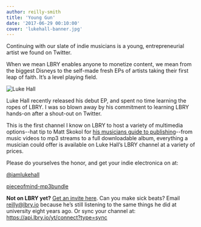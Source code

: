 ```yaml
---
author: reilly-smith
title: 'Young Gun'
date: '2017-06-29 00:10:00'
cover: 'lukehall-banner.jpg'
---
```

Continuing with our slate of indie musicians is a young, entrepreneurial artist we found on Twitter.

When we mean LBRY enables anyone to monetize content, we mean from the biggest Disneys to the self-made fresh EPs of artists taking their first leap of faith. It’s a level playing field.

![Luke Hall](/img/news/lukehall-inline.jpg)

Luke Hall recently released his debut EP, and spent no time learning the ropes of LBRY. I was so blown away by his commitment to learning LBRY hands-on after a shout-out on Twitter.

This is the first channel I know on LBRY to host a variety of multimedia options--hat tip to Matt Skokol for [his musicians guide to publishing](https://medium.com/@heymattsokol/how-to-upload-and-sell-your-music-on-lbry-fa4f299413a1)--from music videos to mp3 streams to a full downloadable album, everything a musician could offer is available on Luke Hall’s LBRY channel at a variety of prices.

Please do yourselves the honor, and get your indie electronica on at:

<a href='lbry://@iamlukehall'>@iamlukehall</a>

<a href='lbry://pieceofmind-mp3bundle'>pieceofmind-mp3bundle</a>

**Not on LBRY yet?** [Get an invite here](https://lbry.io/get). Can you make sick beats? Email reilly@lbry.io because he’s still listening to the same things he did at university eight years ago. Or sync your channel at: https://api.lbry.io/yt/connect?type=sync
